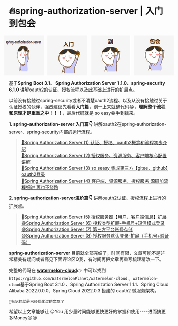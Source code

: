 # 🔥spring-authorization-server | 入门到包会

<div style="display: flex; justify-content: center;">
  <img src="doc/image/icon_0.png" style="max-width: 25%; margin: 0 5px;">
  <img src="doc/image/icon_1.png" style="max-width: 25%; margin: 0 5px;">
  <img src="doc/image/icon_2.png" style="max-width: 25%; margin: 0 5px;">
  <img src="doc/image/icon_3.png" style="max-width: 25%; margin: 0 5px;">
</div>



基于**Spring Boot 3.1、 Spring Authorization Server 1.1.0、spring-security 6.1.0** 讲解oauth2的认证、授权流程以及此基础上进行的扩展点。

以前没有接触过spring-security或者不清楚oauth2流程、以及从没有接触过关于认证授权的伙伴，强烈建议先看看**入门篇**，别一上来就整代码😂，**理解整个流程和原理才是重重之中！！！**，最后代码就是 so easy😁手到擒来。

**1. spring-authorization-server 入门篇👇** 讲解oauth2在spring-authorization-server、spring-security内部的运行流程。

>[🍉Spring Authorization Server (1) 认证、授权、oauth2概念和流程初步介绍](https://juejin.cn/post/7279402761414164534) \
>[🍉Spring Authorization Server (2) 授权服务、资源服务、客户端核心配置讲解](https://juejin.cn/post/7279429009796923455) \
> [🍉Spring Authorization Server (3) so seasy 集成第三方【gitee、github】oauth2登录](https://juejin.cn/post/7279629380748918803) \
>[🍉Spring Authorization Server (4) 客户端、资源服务、授权服务 源码加流程细讲 再也不绕路](https://juejin.cn/post/7280000052209664063)


**2.  spring-authorization-server进阶篇👇** 讲解oauth2认证、授权流程上进行的扩展点。

>[🍉Spring Authorization Server (5) 授权服务器【用户、客户端信息】扩展](https://juejin.cn/post/7280125658339475495) \
>[😄Spring Authorization Server (6) 授权类型扩展-手机号+短信模式登录](https://juejin.cn/post/7280436457135292455) \
>[😄Spring Authorization Server (7) 第三方平台账号存储](https://juejin.cn/post/7280840196076847167) \
>[😄Spring Authorization Server (8) 授权服务默认登录-扩展（手机号+验证码）](https://juejin.cn/post/7289662476740182073)


**spring-authorization-server** 目前就全部完结了，时间有限，文章可能不是非常精美有疑问或者高见下面评论区Q我，有时间再把文章再重写梳理精改一下。

完整的代码在 [**watermelon-cloud**](https://github.com/WatermelonPlanet/watermelon-cloud)👉 中可以找到`https://github.com/WatermelonPlanet/watermelon-cloud` 。`watermelon-cloud`基于Spring Boot 3.1.0 、Spring Authorization Server 1.1.1、Spring Cloud Alibaba 2022.0.0.0、Spring Cloud 2022.0.3 搭建的 oauth2 微服务架构。


`🍉标记的就是已经优化过的文章了`

希望以上文章能够让 😉You 用少量时间能够更快更好的掌握和使用----进而搞更多Money😍😍

